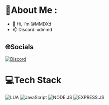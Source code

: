 # 💫About Me :
- 👋 Hi, I’m @MMDXd
- 📫 Discord: xdmmd

## 🌐Socials
[![Discord](https://img.shields.io/badge/Discord-%237289DA.svg?logo=discord&logoColor=white)](https://discord.gg/wK9KDnWKkw)

# 💻Tech Stack
![LUA](https://img.shields.io/badge/lua-%231572B6.svg?style=for-the-badge&logo=lua&logoColor=white) ![JavaScript](https://img.shields.io/badge/javascript-%23323330.svg?style=for-the-badge&logo=javascript&logoColor=%23F7DF1E) ![NODE.JS](https://img.shields.io/badge/nodejs-green.svg?style=for-the-badge&logo=node.js&logoColor=white)  ![EXPRESS.JS](https://camo.githubusercontent.com/8286a45a106e1a3c07489f83a38159981d888518a740b59c807ffc1b7b1e2f7b/68747470733a2f2f696d672e736869656c64732e696f2f62616467652f657870726573732e6a732d2532333430346435392e7376673f7374796c653d666f722d7468652d6261646765266c6f676f3d65787072657373266c6f676f436f6c6f723d253233363144414642)
